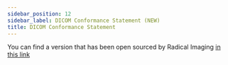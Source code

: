 ```yaml
---
sidebar_position: 12
sidebar_label: DICOM Conformance Statement (NEW)
title: DICOM Conformance Statement
---
```


You can find a version that has been open sourced by Radical Imaging [in this link](https://docs.google.com/document/d/1hbDlUApX4svX33gAUGxGfD7fXXZNaBsX0hSePbc-hNA/edit?usp=sharing)

